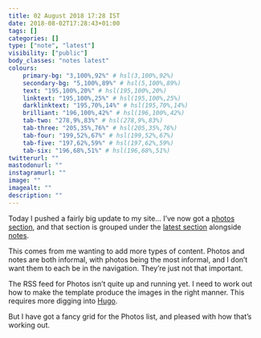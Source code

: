 ```yaml
---
title: 02 August 2018 17:28 IST
date: 2018-08-02T17:28:43+01:00
tags: []
categories: []
type: ["note", "latest"]
visibility: ["public"]
body_classes: "notes latest"
colours:
    primary-bg: "3,100%,92%" # hsl(3,100%,92%)
    secondary-bg: "5,100%,89%" # hsl(5,100%,89%)
    text: "195,100%,20%" # hsl(195,100%,20%)
    linktext: "195,100%,25%" # hsl(195,100%,25%)
    darklinktext: "195,70%,14%" # hsl(195,70%,14%)
    brilliant: "196,100%,42%" # hsl(196,100%,42%)
    tab-two: "278,9%,83%" # hsl(278,9%,83%)
    tab-three: "205,35%,76%" # hsl(205,35%,76%)
    tab-four: "199,52%,67%" # hsl(199,52%,67%)
    tab-five: "197,62%,59%" # hsl(197,62%,59%)
    tab-six: "196,68%,51%" # hsl(196,68%,51%)
twitterurl: ""
mastodonurl: ""
instagramurl: ""
image: ""
imagealt: ""
description: ""
---
```


Today I pushed a fairly big update to my site… I’ve now got a [photos section](/photos), and that section is grouped under the [latest section](/latest) alongside [notes](/notes).<!--more-->

This comes from me wanting to add more types of content. Photos and notes are both informal, with photos being the most informal, and I don’t want them to each be in the navigation. They’re just not that important.

The RSS feed for Photos isn’t quite up and running yet. I need to work out how to make the template produce the images in the right manner. This requires more digging into [Hugo](https://gohugo.io).

But I have got a fancy grid for the Photos list, and pleased with how that’s working out.
